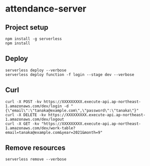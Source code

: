 # attendance-server

## Project setup

```
npm install -g serverless
npm install
```

## Deploy

```
serverless deploy --verbose
serverless deploy function -f login --stage dev --verbose
```

## Curl

```
curl -X POST -kv https://XXXXXXXXX.execute-api.ap-northeast-1.amazonaws.com/dev/login -d "{\"email\":\"tanaka@example.com\",\"password\":\"tanaka\"}"
curl -X DELETE -kv https://XXXXXXXXX.execute-api.ap-northeast-1.amazonaws.com/dev/logout
curl -X GET -kv "https://XXXXXXXXX.execute-api.ap-northeast-1.amazonaws.com/dev/work-table?email=tanaka@example.com&year=2021&month=9"
```

## Remove resources

```
serverless remove --verbose
```
